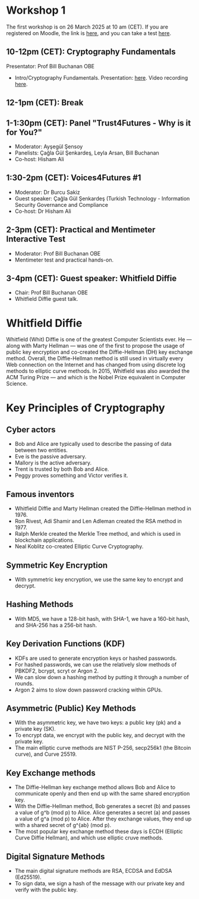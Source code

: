 # Workshop 1

The first workshop is on 26 March 2025 at 10 am (CET). If you are registered on Moodle, the link is [here](https://moodlecommunity.napier.ac.uk/course/view.php?id=960), and you can take a test [here](https://moodlecommunity.napier.ac.uk/mod/quiz/view.php?id=52669).

## 10-12pm (CET): Cryptography Fundamentals
Presentator: Prof Bill Buchanan OBE
* Intro/Cryptography Fundamentals. Presentation: [here](https://github.com/billbuchanan/trust4futures/blob/main/workshop_01/workshop_01_cryptography.pdf). Video recording [here](https://www.youtube.com/watch?v=dQqzrf0dh0k).

## 12-1pm (CET): Break

## 1-1:30pm (CET): Panel "Trust4Futures - Why is it for You?"
* Moderator: Ayşegül Şensoy
* Panelists: Çağla Gül Şenkardeş, Leyla Arsan, Bill Buchanan
* Co-host: Hisham Ali
  
## 1:30-2pm (CET): Voices4Futures #1
* Moderator: Dr Burcu Sakiz
* Guest speaker: Çağla Gül Şenkardeş (Turkish Technology - Information Security Governance and Compliance
* Co-host: Dr Hisham Ali

## 2-3pm (CET): Practical and Mentimeter Interactive Test
* Moderator: Prof Bill Buchanan OBE
* Mentimeter test and practical hands-on.

## 3-4pm (CET): Guest speaker: Whitfield Diffie
* Chair: Prof Bill Buchanan OBE
* Whitfield Diffie guest talk.

# Whitfield Diffie

Whitfield (Whit) Diffie is one of the greatest Computer Scientists ever. He — along with Marty Hellman — was one of the first to propose the usage of public key encryption and co-created the Diffie-Hellman (DH) key exchange method. Overall, the Diffie-Hellman method is still used in virtually every Web connection on the Internet and has changed from using discrete log methods to elliptic curve methods. In 2015, Whitfield was also awarded the ACM Turing Prize — and which is the Nobel Prize equivalent in Computer Science.

# Key Principles of Cryptography

## Cyber actors
* Bob and Alice are typically used to describe the passing of data between two entities.
* Eve is the passive adversary.
* Mallory is the active adversary.
* Trent is trusted by both Bob and Alice.
* Peggy proves something and Victor verifies it.

## Famous inventors
* Whitfield Diffie and Marty Hellman created the Diffie-Hellman method in 1976.
* Ron Rivest, Adi Shamir and Len Adleman created the RSA method in 1977.
* Ralph Merkle created the Merkle Tree method, and which is used in blockchain applications.
* Neal Koblitz co-created Elliptic Curve Cryptography.

## Symmetric Key Encryption
* With symmetric key encryption, we use the same key to encrypt and decrypt.

## Hashing Methods
* With MD5, we have a 128-bit hash, with SHA-1, we have a 160-bit hash, and SHA-256 has a 256-bit hash.

## Key Derivation Functions (KDF)
* KDFs are used to generate encryption keys or hashed passwords.
* For hashed passwords, we can use the relatively slow methods of PBKDF2, bcrypt, scryt or Argon 2.
* We can slow down a hashing method by putting it through a number of rounds.
* Argon 2 aims to slow down password cracking within GPUs.


## Asymmetric (Public) Key Methods
* With the asymmetric key, we have two keys: a public key (pk) and a private key (SK).
* To encrypt data, we encrypt with the public key, and decrypt with the private key.
* The main elliptic curve methods are NIST P-256, secp256k1 (the Bitcoin curve), and Curve 25519.

## Key Exchange methods
* The Diffie-Hellman key exchange method allows Bob and Alice to communicate openly and then end up with the same shared encryption key.
* With the Diffie-Hellman method, Bob generates a secret (b) and passes a value of g^b (mod p) to Alice. Alice generates a secret (a) and passes a value of g^a (mod p) to Alice.  After they exchange values, they end up with a shared secret of g^{ab} (mod p).
* The most popular key exchange method these days is ECDH (Elliptic Curve Diffie Hellman), and which use elliptic cruve methods.

## Digital Signature Methods
* The main digital signature methods are RSA, ECDSA and EdDSA (Ed25519).
* To sign data, we sign a hash of the message with our private key and verify with the public key.
